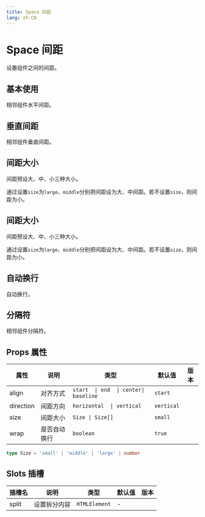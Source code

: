 ```yaml
---
title: Space 间距
lang: zh-CN
---
```


# Space 间距

设置组件之间的间距。

## 基本使用

相邻组件水平间距。

<demo src="../../../../example/space/basic.svelte"></demo>

## 垂直间距

相邻组件垂直间距。

<demo src="../../../../example/space/direction.svelte"></demo>

## 间距大小

间距预设大、中、小三种大小。

通过设置`size`为`large`、`middle`分别把间距设为大、中间距。若不设置`size`，则间距为小。

<demo src="../../../../example/space/size.svelte"></demo>

## 间距大小

间距预设大、中、小三种大小。

通过设置`size`为`large`、`middle`分别把间距设为大、中间距。若不设置`size`，则间距为小。

<demo src="../../../../example/space/align.svelte"></demo>

## 自动换行

自动换行。

<demo src="../../../../example/space/wrap.svelte"></demo>

## 分隔符

相邻组件分隔符。

<demo src="../../../../example/space/split.svelte"></demo>


## Props 属性

| 属性      | 说明         | 类型                                  | 默认值     | 版本 |
| --------- | ------------ | ------------------------------------- | ---------- | ---- |
| align     | 对齐方式     | `start  \| end  \| center\| baseline` | `start`    |      |
| direction | 间距方向     | `horizontal  \| vertical`             | `vertical` |      |
| size      | 间距大小     | `Size \| Size[]`                      | `small`    |      |
| wrap      | 是否自动换行 | `boolean`                             | `true`     |      |

```ts
type Size = 'small' | 'middle' | 'large' | number
```

## Slots 插槽

| 插槽名 | 说明         | 类型          | 默认值 | 版本 |
| ------ | ------------ | ------------- | ------ | ---- |
| split  | 设置拆分内容 | `HTMLElement` | -      |      |
